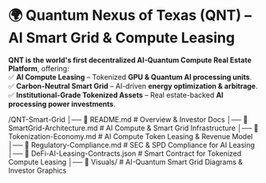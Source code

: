 # 🌍 Quantum Nexus of Texas (QNT) – AI Smart Grid & Compute Leasing
**QNT is the world's first decentralized AI-Quantum Compute Real Estate Platform**, offering:  
✅ **AI Compute Leasing** – Tokenized **GPU & Quantum AI processing units**.  
✅ **Carbon-Neutral Smart Grid** – AI-driven **energy optimization & arbitrage**.  
✅ **Institutional-Grade Tokenized Assets** – Real estate-backed **AI processing power investments**.

/QNT-Smart-Grid
│── 📜 README.md  # Overview & Investor Docs
│── 📜 SmartGrid-Architecture.md  # AI Compute & Smart Grid Infrastructure
│── 📜 Tokenization-Economy.md  # AI Compute Token Leasing & Revenue Model
│── 📜 Regulatory-Compliance.md  # SEC & SPD Compliance for AI Leasing
│── 📜 DeFi-AI-Leasing-Contracts.json  # Smart Contract for Tokenized Compute Leasing
│── 📜 Visuals/  # AI-Quantum Smart Grid Diagrams & Investor Graphics
